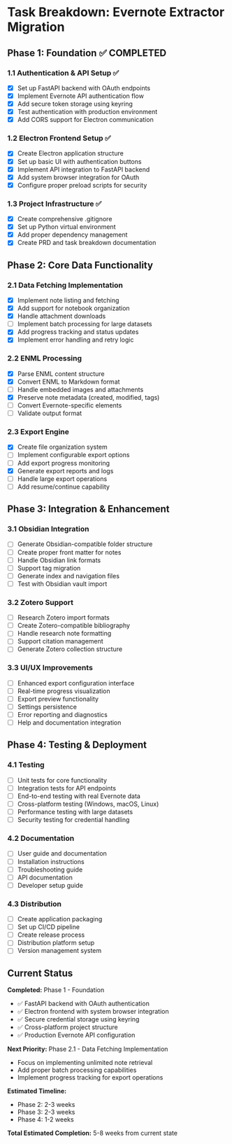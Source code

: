 # Task Breakdown: Evernote Extractor Migration

## Phase 1: Foundation ✅ COMPLETED

### 1.1 Authentication & API Setup ✅
- [x] Set up FastAPI backend with OAuth endpoints
- [x] Implement Evernote API authentication flow
- [x] Add secure token storage using keyring
- [x] Test authentication with production environment
- [x] Add CORS support for Electron communication

### 1.2 Electron Frontend Setup ✅
- [x] Create Electron application structure
- [x] Set up basic UI with authentication buttons
- [x] Implement API integration to FastAPI backend
- [x] Add system browser integration for OAuth
- [x] Configure proper preload scripts for security

### 1.3 Project Infrastructure ✅
- [x] Create comprehensive .gitignore
- [x] Set up Python virtual environment
- [x] Add proper dependency management
- [x] Create PRD and task breakdown documentation

## Phase 2: Core Data Functionality

### 2.1 Data Fetching Implementation
- [x] Implement note listing and fetching
- [x] Add support for notebook organization
- [x] Handle attachment downloads
- [ ] Implement batch processing for large datasets
- [x] Add progress tracking and status updates
- [x] Implement error handling and retry logic

### 2.2 ENML Processing
- [x] Parse ENML content structure
- [x] Convert ENML to Markdown format
- [ ] Handle embedded images and attachments
- [x] Preserve note metadata (created, modified, tags)
- [ ] Convert Evernote-specific elements
- [ ] Validate output format

### 2.3 Export Engine
- [x] Create file organization system
- [ ] Implement configurable export options
- [ ] Add export progress monitoring
- [x] Generate export reports and logs
- [ ] Handle large export operations
- [ ] Add resume/continue capability

## Phase 3: Integration & Enhancement

### 3.1 Obsidian Integration
- [ ] Generate Obsidian-compatible folder structure
- [ ] Create proper front matter for notes
- [ ] Handle Obsidian link formats
- [ ] Support tag migration
- [ ] Generate index and navigation files
- [ ] Test with Obsidian vault import

### 3.2 Zotero Support
- [ ] Research Zotero import formats
- [ ] Create Zotero-compatible bibliography
- [ ] Handle research note formatting
- [ ] Support citation management
- [ ] Generate Zotero collection structure

### 3.3 UI/UX Improvements
- [ ] Enhanced export configuration interface
- [ ] Real-time progress visualization
- [ ] Export preview functionality
- [ ] Settings persistence
- [ ] Error reporting and diagnostics
- [ ] Help and documentation integration

## Phase 4: Testing & Deployment

### 4.1 Testing
- [ ] Unit tests for core functionality
- [ ] Integration tests for API endpoints
- [ ] End-to-end testing with real Evernote data
- [ ] Cross-platform testing (Windows, macOS, Linux)
- [ ] Performance testing with large datasets
- [ ] Security testing for credential handling

### 4.2 Documentation
- [ ] User guide and documentation
- [ ] Installation instructions
- [ ] Troubleshooting guide
- [ ] API documentation
- [ ] Developer setup guide

### 4.3 Distribution
- [ ] Create application packaging
- [ ] Set up CI/CD pipeline
- [ ] Create release process
- [ ] Distribution platform setup
- [ ] Version management system

## Current Status

**Completed:** Phase 1 - Foundation
- ✅ FastAPI backend with OAuth authentication
- ✅ Electron frontend with system browser integration
- ✅ Secure credential storage using keyring
- ✅ Cross-platform project structure
- ✅ Production Evernote API configuration

**Next Priority:** Phase 2.1 - Data Fetching Implementation
- Focus on implementing unlimited note retrieval
- Add proper batch processing capabilities
- Implement progress tracking for export operations

**Estimated Timeline:**
- Phase 2: 2-3 weeks
- Phase 3: 2-3 weeks  
- Phase 4: 1-2 weeks

**Total Estimated Completion:** 5-8 weeks from current state 